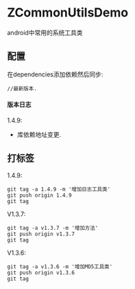 # ZCommonUtilsDemo
android中常用的系统工具类

## 配置

在dependencies添加依赖然后同步:

```
//最新版本.
```

#### 版本日志
1.4.9:
- 库依赖地址变更.

## 打标签

1.4.9:

```
git tag -a 1.4.9 -m '增加日志工具类'
git push origin 1.4.9
git tag
```

V1.3.7:

```
git tag -a v1.3.7 -m '增加方法'
git push origin v1.3.7
git tag
```

V1.3.6:

```
git tag -a v1.3.6 -m '增加MD5工具类'
git push origin v1.3.6
git tag
```

